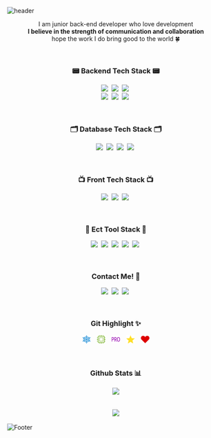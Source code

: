 ![header](https://capsule-render.vercel.app/api?type=waving&color=auto&height=200&section=header&text=Hi,There%20👋&fontSize=50&animation=twinkling)

<p align="center"> I am junior back-end developer who love development <br/>
  <b>I believe in the strength of communication and collaboration</b> <br/>
hope the work I do bring good to the world 🍀</p>
<br/>

<h3 align="center">📟 Backend Tech Stack 📟</h3>
<p align="center">
  <img src="https://img.shields.io/badge/ES6-F7DF1E?style=flat&logo=javascript&logoColor=white"/></a>&nbsp 
  <img src="https://img.shields.io/badge/TypeScript-3178C6?style=flat&logo=ts-node&logoColor=white"/></a>&nbsp
  <img src="https://img.shields.io/badge/Python-3766AB?style=flat&logo=Python&logoColor=white"/>&nbsp<br/>
  <img src="https://img.shields.io/badge/NodeJS-11B48A?style=flat&logo=Node.js&logoColor=white"/></a>&nbsp
  <img src="https://img.shields.io/badge/Express-00599C?style=flat&logo=express&logoColor=white"/></a>&nbsp
  <img src="https://img.shields.io/badge/Django-092E20?style=flat&logo=Django&logoColor=white"/>&nbsp
</p>

<br/>

<h3 align="center">🗂️ Database Tech Stack 🗂️</h3>
<p align="center">
  <img src="https://img.shields.io/badge/Maria-00599C?style=flat&logo=mariadb&logoColor=white"/></a>&nbsp
  <img src="https://img.shields.io/badge/MySQL-4479A1?style=flat&logo=MySql&logoColor=white"/>&nbsp
  <img src="https://img.shields.io/badge/MongoDB-47A248?style=flat&logo=MongoDB&logoColor=white"/>&nbsp
  <img src="https://img.shields.io/badge/Sequelize-A8B9CC?style=flat&logo=Sequelize&logoColor=white"/></a>&nbsp 
</p>

<br/>

<h3 align="center">📺 Front Tech Stack 📺</h3>
<p align="center">
  <img src="https://img.shields.io/badge/css-1572B6?style=flat&logo=css3&logoColor=white"/></a>&nbsp
  <img src="https://img.shields.io/badge/ejs-00599C?style=fla&logo=AzurePipelines&logoColor=white"/></a>&nbsp
  <img src="https://img.shields.io/badge/HTML-00599C?style=flat&logo=html5&logoColor=white"/></a>&nbsp
</p>

<br/>

<h3 align="center">📎 Ect Tool Stack 📎</h3>
<p align="center">
  <img src="https://img.shields.io/badge/aws-333664?style=flat&logo=amazon-aws&logoColor=white"/></a>&nbsp
  <img src="https://img.shields.io/badge/Visual Studio Code-DB3552?style=flat-square&logo=visualstudiocode&logoColor=white"/></a>&nbsp
  <img src="https://img.shields.io/badge/Eclipse IDE-11B48A?style=flat&logo=EclipseIDE&logoColor=white"/></a>&nbsp
  <img src="https://img.shields.io/badge/PyCharm-000000?style=flat&logo=PyCharm&logoColor=white"/></a>&nbsp
  <img src="https://img.shields.io/badge/GitHub-333664?style=flat&logo=GitHub&logoColor=white"/></a>&nbsp
</p>

<br/>

<h3 align="center">Contact Me! 💌</h3>
<p align="center">
  <a href="https://velog.io/@inah-_-"><img src="https://img.shields.io/badge/Blog-11B48A?         style=flat&logo=Vimeo&logoColor=white&link=https://velog.io/@-_-"/></a>&nbsp
  <a href="mailto:hyejooworld@gmail.com"><img src="https://img.shields.io/badge/GMAIL-EA4335?style=flat-square&logo=Gmail&logoColor=white&link=hyejooworld@gmail.com"/></a>&nbsp
  <a href="mailto:choiinah@kakao.com"><img src="https://img.shields.io/badge/KaKaoMail-FFCD00?style=flat-square&logo=KakaoTalk&logoColor=white&link=choiinah@kakao.com"/></a>&nbsp
</p>

<br/>

<h3 align="center">Git Highlight ✨</h3>
<p align="center"><a href='https://archiveprogram.github.com/'><img src='https://raw.githubusercontent.com/acervenky/animated-github-badges/master/assets/acbadge.gif' width='20' height='20'></a> <a href='https://docs.github.com/en/developers'><img src='https://raw.githubusercontent.com/acervenky/animated-github-badges/master/assets/devbadge.gif' width='20' height='20'></a> <a href='https://github.com/pricing'><img src='https://raw.githubusercontent.com/acervenky/animated-github-badges/master/assets/pro.gif' width='20' height='20'></a> <a href='https://stars.github.com/'><img src='https://raw.githubusercontent.com/acervenky/animated-github-badges/master/assets/starbadge.gif' width='20' height='20'></a> <a href='https://docs.github.com/en/github/supporting-the-open-source-community-with-github-sponsors'><img src='https://raw.githubusercontent.com/acervenky/animated-github-badges/master/assets/sponsorbadge.gif' width='20' height='20'></a>
</p>

<br/>

<h3 align="center">Github Stats 📊</h3>
<div align="center" style="text-align:center;">

  <a href="https://github.com/InahChoi">
    <img align="center" src="https://github-readme-stats.vercel.app/api?username=InahChoi&hide=contribs,prs&show_icons=true&include_all_commits=true" />
  </a>
<!--   <br/>
  <a href="https://github.com/InahChoi">
    <img align="center" src="https://github-readme-stats.vercel.app/api/top-langs/?username=InahChoi&layout=compact&show_icons=true&show_owner=ture&hide=Objective%2DC,c,scss,shell,ruby,dart,swift,html,css" />
  </a> -->
  <br/><br/><br/>
  <a href="https://hits.seeyoufarm.com"><img src="https://hits.seeyoufarm.com/api/count/incr/badge.svg?url=https%3A%2F%2Fgithub.com%2FInahChoi&count_bg=%23DEDEDE&title_bg=%231A92DC&icon=github.svg&icon_color=%23FFFFFF&title=hits&edge_flat=false"/></a>
</div>

![Footer](https://capsule-render.vercel.app/api?type=waving&color=auto&height=100&section=footer)
